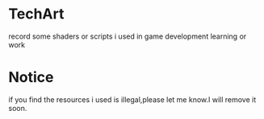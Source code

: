 # TechArt
record some shaders or scripts i used in game development learning or work

# Notice
if you find the resources i used is illegal,please let me know.I will remove it soon.

